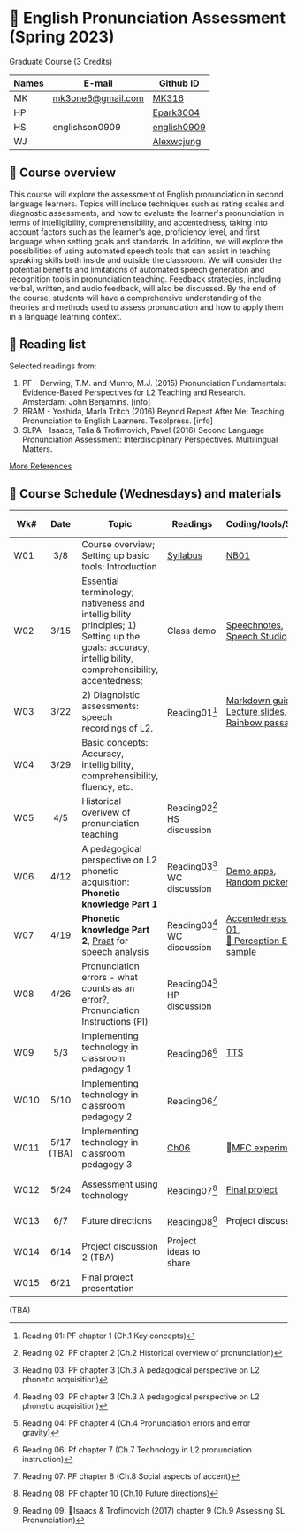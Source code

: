 # 📕 English Pronunciation Assessment (Spring 2023)
Graduate Course (3 Credits)

|Names|E-mail|Github ID|
|--|--|--|
|MK|mk3one6@gmail.com|[MK316](https://github.com/mk316)|
|HP||[Epark3004](https://github.com/Epark3004)|
|HS|englishson0909|[english0909](https://github.com/Englishson0909)|
|WJ||[Alexwcjung](https://github.com/Alexwcjung)|


## 🍃 Course overview
This course will explore the assessment of English pronunciation in second language learners. Topics will include techniques such as rating scales and diagnostic assessments, and how to evaluate the learner's pronunciation in terms of intelligibility, comprehensibility, and accentedness, taking into account factors such as the learner's age, proficiency level, and first language when setting goals and standards. In addition, we will explore the possibilities of using automated speech tools that can assist in teaching speaking skills both inside and outside the classroom.  We will consider the potential benefits and limitations of automated speech generation and recognition tools in pronunciation teaching. Feedback strategies, including verbal, written, and audio feedback, will also be discussed. By the end of the course, students will have a comprehensive understanding of the theories and methods used to assess pronunciation and how to apply them in a language learning context.

## 🍃 Reading list

Selected readings from:

1. PF - Derwing, T.M. and Munro, M.J. (2015) Pronunciation Fundamentals: Evidence-Based Perspectives for L2 Teaching and Research. Amsterdam: John Benjamins. [info]
2. BRAM - Yoshida, Marla Tritch (2016) Beyond Repeat After Me: Teaching Pronunciation to English Learners. Tesolpress. [info]
3. SLPA - Isaacs, Talia & Trofimovich, Pavel (2016) Second Language Pronunciation Assessment: Interdisciplinary Perspectives. Multilingual Matters. 

[More References](https://github.com/MK316/Spring2023/blob/main/EPA/epa_ref.md)   

## 🍃 Course Schedule (Wednesdays) and materials


|Wk#|Date|Topic|Readings|Coding/tools/Slides|Activities & Assignments|
|--|:--:|--|--|--|--|
|W01|3/8|Course overview; Setting up basic tools; Introduction|[Syllabus](https://github.com/MK316/Spring2023/blob/main/EPA/data/S23Syllabus_PhD_AssmEngPron.pdf)|[NB01](https://github.com/MK316/Spring2023/blob/main/EPA/EPA_W01.md)|[Todo](https://github.com/MK316/Spring2023/blob/main/EPA/todo_01.md), [Praat recording](https://github.com/MK316/Spring2023/blob/main/data/praat_recording.pdf)|
|W02|3/15|Essential terminology; nativeness and intelligibility principles; 1) Setting up the goals: accuracy, intelligibility, comprehensibility, accentedness;  |Class demo|[Speechnotes](https://speechnotes.co/), [Speech Studio](https://speech.microsoft.com/portal/pronunciationassessmenttool)||
|W03|3/22|2) Diagnoistic assessments: speech recordings of L2. |Reading01[^1] |[Markdown guide](https://docs.github.com/en/get-started/writing-on-github/getting-started-with-writing-and-formatting-on-github/basic-writing-and-formatting-syntax), <br>[Lecture slides](https://github.com/MK316/Spring2023/blob/main/EPA/Slides/EPA_CH01.key.pdf), <br>[Rainbow passage](https://github.com/MK316/Spring2023/blob/main/EPA/rainbow.ipynb)|[Lesson sample](https://colab.research.google.com/github/MK316/Spring2023/blob/main/DL/DLW02c.ipynb), <br> [Assign01](https://github.com/MK316/Spring2023/blob/main/DL/DL_Assign01.ipynb)|
|W04|3/29|Basic concepts: Accuracy, intelligibility, comprehensibility, fluency, etc. |||
|W05|4/5| Historical overivew of pronunciation teaching |Reading02[^2] HS discussion||
|W06|4/12|A pedagogical perspective on L2 phonetic acquisition: **Phonetic knowledge Part 1** |Reading03[^3] WC discussion|[Demo apps](https://github.com/MK316/Spring2023/blob/main/EPA/EPA_W06_demos.ipynb),<br>[Random picker](https://github.com/MK316/Spring2023/blob/main/RandomPickerS23.ipynb)|
|W07|4/19|**Phonetic knowledge Part 2**, [Praat](https://www.fon.hum.uva.nl/praat/) for speech analysis|Reading03[^3] WC discussion|[Accentedness Exp 01](https://github.com/MK316/Spring2023/blob/main/EPA/Exp01.md),<br>[💾 Perception Exp sample](https://github.com/MK316/Spring2023/raw/main/EPA/data/perception01.zip)|[💾 PHJ](https://github.com/MK316/Spring2023/raw/main/EPA/data/PHJ.zip),<br>[💾 SHS](https://github.com/MK316/Spring2023/raw/main/EPA/data/SHS.zip),<br>[💾 JWC](https://github.com/MK316/Spring2023/raw/main/EPA/data/JWC.zip)|
|W08|4/26| Pronunciation errors - what counts as an error?, <br>Pronunciation Instructions (PI) |Reading04[^4] HP discussion  ||
|W09|5/3|Implementing technology in classroom pedagogy 1 |Reading06[^6]|[TTS](https://colab.research.google.com/github/MK316/Spring2023/blob/main/gTTS_buttoned_multi.ipynb#scrollTo=81wh4DSk48qc)|
|W010|5/10| Implementing technology in classroom pedagogy 2|Reading06[^7]  ||
|W011|5/17 (TBA)|Implementing technology in classroom pedagogy 3 |[Ch06](https://github.com/MK316/Spring2023/blob/main/EPA/Ch06.md) |💾[MFC experiment](https://drive.google.com/file/d/1Lz4R4n0_nHeLusjiMMbLB1znYZMKo4RV/view?usp=share_link)|[File to submit & Survey, Due 5/23](https://forms.gle/2e4JLYUncYbkrPZa9)|
|W012|5/24| Assessment using technology | Reading07[^8] |[Final project](https://github.com/MK316/Spring2023/blob/main/EPA/EPA_final.md)|[💾ASRexp](https://github.com/MK316/Spring2023/raw/main/EPA/data/ASRexp.zip),<br> [Result file to upload](https://forms.gle/1tpG23fH6XijHcPE7)|
|W013|6/7| Future directions|Reading08[^9] |Project discussion|Ch.9 Discussion|
|W014|6/14| Project discussion 2 (TBA) |Project ideas to share|||
|W015|6/21|Final project presentation | ||[Reflection 1-2 page](https://forms.gle/8XoVYTE9ygi8gR8s8)|

[^1]: Reading 01: PF chapter 1 (Ch.1 Key concepts)
[^2]: Reading 02: PF chapter 2 (Ch.2 Historical overview of pronunciation)
[^3]: Reading 03: PF chapter 3 (Ch.3 A pedagogical perspective on L2 phonetic acquisition)
[^4]: Reading 04: PF chapter 4 (Ch.4 Pronunciation errors and error gravity)

(TBA)

[^5]: Reading 05: PF chapter 5 (Ch.5 Pronunciation instruction research)
[^6]: Reading 06: Pf chapter 7 (Ch.7 Technology in L2 pronunciation instruction)
[^7]: Reading 07: PF chapter 8 (Ch.8 Social aspects of accent)
[^8]: Reading 08: PF chapter 10 (Ch.10 Future directions)
[^9]: Reading 09: Isaacs & Trofimovich (2017) chapter 9 (Ch.9 Assessing SL Pronunciation)
[^10]: SLPA chapter 2 (Ch.2 What do raters need in a pronunciation scale? The user's view (by Luke Harding)



